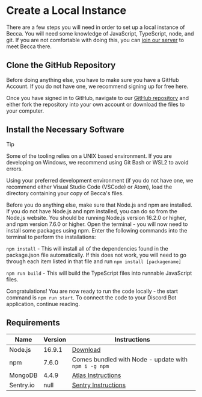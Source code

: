 # Create a Local Instance

There are a few steps you will need in order to set up a local instance of Becca. You will need some knowledge of JavaScript, TypeScript, node, and git. If you are not comfortable with doing this, you can [join our server](http://chat.nhcarrigan.com) to meet Becca there.

## Clone the GitHub Repository

Before doing anything else, you have to make sure you have a GitHub Account. If you do not have one, we recommend signing up for free here.

Once you have signed in to GitHub, navigate to our [GitHub repository](https://github.com/BeccaLyria/discord-bot) and either fork the repository into your own account or download the files to your computer.

## Install the Necessary Software

> [!TIP]
> Some of the tooling relies on a UNIX based environment. If you are developing on Windows, we recommend using Git Bash or WSL2 to avoid errors.

Using your preferred development environment (if you do not have one, we recommend either Visual Studio Code (VSCode) or Atom), load the directory containing your copy of Becca's files.

Before you do anything else, make sure that Node.js and npm are installed. If you do not have Node.js and npm installed, you can do so from the Node.js website. You should be running Node.js version 16.2.0 or higher, and npm version 7.6.0 or higher. Open the terminal - you will now need to install some packages using npm. Enter the following commands into the terminal to perform the installations:

`npm install` - This will install all of the dependencies found in the package.json file automatically. If this does not work, you will need to go through each item listed in that file and run `npm install [packagename]`

`npm run build` - This will build the TypeScript files into runnable JavaScript files.

Congratulations! You are now ready to run the code locally - the start command is `npm run start`. To connect the code to your Discord Bot application, continue reading.

## Requirements

| Name      | Version | Instructions                                                                                                        |
| --------- | ------- | ------------------------------------------------------------------------------------------------------------------- |
| Node.js   | 16.9.1  | [Download](https://nodejs.org/en/download/)                                                                         |
| npm       | 7.6.0   | Comes bundled with Node - update with `npm i -g npm`                                                                |
| MongoDB   | 4.4.9   | [Atlas Instructions](https://www.freecodecamp.org/news/get-started-with-mongodb-atlas/)                             |
| Sentry.io | null    | [Sentry Instructions](https://www.freecodecamp.org/news/how-to-add-sentry-to-your-node-js-project-with-typescript/) |
